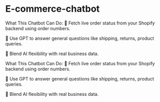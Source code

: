 # E-commerce-chatbot

What This Chatbot Can Do:
🔎 Fetch live order status from your Shopify backend using order numbers.

💬 Use GPT to answer general questions like shipping, returns, product queries.

🤖 Blend AI flexibility with real business data.

What This Chatbot Can Do:
🔎 Fetch live order status from your Shopify backend using order numbers.

💬 Use GPT to answer general questions like shipping, returns, product queries.

🤖 Blend AI flexibility with real business data.
